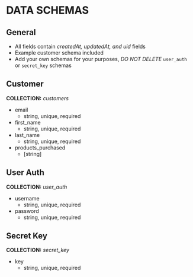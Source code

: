 # DATA SCHEMAS
## General
* All fields contain *createdAt, updatedAt, and uid* fields
* Example customer schema included
* Add your own schemas for your purposes, *DO NOT DELETE* `user_auth` or `secret_key` schemas
## Customer
**COLLECTION:** *customers*
* email
  * string, unique, required
* first_name
  * string, unique, required
* last_name
  * string, unique, required
* products_purchased
  * [string]
## User Auth
**COLLECTION:** *user_auth*
* username
  * string, unique, required
* password
  * string, unique, required
## Secret Key
**COLLECTION:** *secret_key*
* key
  * string, unique, required
